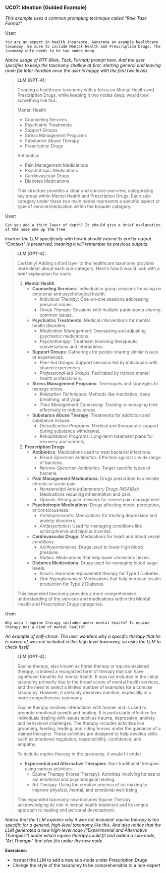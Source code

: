 ### UC07: Ideation (Guided Example)

*This example uses a common prompting technique called “Role Task Format”*

User:
```
You are an expert in health insurance. Generate an example healthcare taxonomy. Be sure to include Mental Health and Prescription Drugs. The taxonomy only needs to be two nodes deep.
```
*Notice usage of RTF (Role, Task, Format) prompt here. And the user specifies to keep the taxonomy shallow at first, starting general and leaving room for later iteration once the user is happy with the first two levels.*

>**LLM [GPT-4]:**
>
>Creating a healthcare taxonomy with a focus on Mental Health and Prescription Drugs, while keeping it two nodes deep, would look something like this:
>
>Mental Health
>
>- Counseling Services
>- Psychiatric Treatments
>- Support Groups
>- Stress Management Programs
>- Substance Abuse Therapy
>- Prescription Drugs
>
>Antibiotics
>
>- Pain Management Medications
>- Psychotropic Medications
>- Cardiovascular Drugs
>- Diabetes Medications
>
>This structure provides a clear and concise overview, categorizing key areas within Mental Health and Prescription Drugs. Each sub-category under these two main nodes represents a specific aspect or type of service/medication within the broader category.

User:
```
Can you add a third layer of depth? It should give a brief explanation of the node one up the tree
```
*Instruct the LLM specifically with how it should extend its earlier output. "Context" is preserved, meaning it will remember its previous outputs.*

>**LLM [GPT-4]:**
>
>Certainly! Adding a third layer to the healthcare taxonomy provides more detail about each sub-category. Here's how it would look with a brief explanation for each:
>
>1. **Mental Health**
>    - **Counseling Services**: Individual or group sessions focusing on emotional and psychological health.
>        - *Individual Therapy*: One-on-one sessions addressing personal issues.
>        - *Group Therapy*: Sessions with multiple participants sharing common issues.
>    - **Psychiatric Treatments**: Medical interventions for mental health disorders.
>        - *Medication Management*: Overseeing and adjusting psychiatric medications.
>        - *Psychotherapy*: Treatment involving therapeutic conversations and interactions.
>    - **Support Groups**: Gatherings for people sharing similar issues or experiences.
>        - *Peer-led Groups*: Support sessions led by individuals with shared experiences.
>        - *Professional-led Groups*: Facilitated by trained mental health professionals.
>    - **Stress Management Programs**: Techniques and strategies to manage stress.
>        - *Relaxation Techniques*: Methods like meditation, deep breathing, and yoga.
>        - *Time Management Counseling*: Training in managing time effectively to reduce stress.
>    - **Substance Abuse Therapy**: Treatments for addiction and substance misuse.
>        - *Detoxification Programs*: Medical and therapeutic support during substance withdrawal.
>        - *Rehabilitation Programs*: Long-term treatment plans for recovery and sobriety.
>2. **Prescription Drugs**
>    - **Antibiotics**: Medications used to treat bacterial infections.
>        - *Broad-Spectrum Antibiotics*: Effective against a wide range of bacteria.
>        - *Narrow-Spectrum Antibiotics*: Target specific types of bacteria.
>    - **Pain Management Medications**: Drugs prescribed to alleviate chronic or acute pain.
>        - *Nonsteroidal Anti-Inflammatory Drugs (NSAIDs)*: Medications reducing inflammation and pain.
>        - *Opioids*: Strong pain relievers for severe pain management.
>    - **Psychotropic Medications**: Drugs affecting mood, perception, or consciousness.
>        - *Antidepressants*: Medications for treating depression and anxiety disorders.
>        - *Antipsychotics*: Used for managing conditions like schizophrenia and bipolar disorder.
>    - **Cardiovascular Drugs**: Medications for heart and blood vessel conditions.
>        - *Antihypertensives*: Drugs used to lower high blood pressure.
>        - *Statins*: Medications that help lower cholesterol levels.
>    - **Diabetes Medications**: Drugs used for managing blood sugar levels.
>        - *Insulin*: Hormone replacement therapy for Type 1 Diabetes.
>        - *Oral Hypoglycemics*: Medications that help increase insulin production for Type 2 Diabetes.
>
>This expanded taxonomy provides a more comprehensive understanding of the services and medications within the Mental Health and Prescription Drugs categories.

User:
```
Why wasn't equine therapy included under mental health? Is equine therapy not a kind of mental health?
```
*An example of self-check: The user wonders why a specific therapy that he is aware of was not included in this high level taxonomy, so asks the LLM to check itself.* 

>**LLM [GPT-4]:**
>
>Equine therapy, also known as horse therapy or equine-assisted therapy, is indeed a recognized form of therapy that can have significant benefits for mental health. It was not included in the initial taxonomy primarily due to the broad scope of mental health services, and the need to select a limited number of examples for a concise taxonomy. However, it certainly deserves mention, especially in a more comprehensive taxonomy.
>
>Equine therapy involves interactions with horses and is used to promote emotional growth and healing. It is particularly effective for individuals dealing with issues such as trauma, depression, anxiety, and behavioral challenges. The therapy includes activities like grooming, feeding, leading, and riding horses under the guidance of a trained therapist. These activities are designed to help develop skills such as emotional regulation, responsibility, confidence, and empathy.
>
>To include equine therapy in the taxonomy, it would fit under
>
>- **Experiential and Alternative Therapies**: Non-traditional therapies using various activities.
>    - Equine Therapy (Horse Therapy): Activities involving horses to aid emotional and psychological healing.
>    - Art Therapy: Using the creative process of art making to improve physical, mental, and emotional well-being.
>
>This expanded taxonomy now includes Equine Therapy, acknowledging its role in mental health treatment and its unique approach to healing and personal development.

*Notice that the LLM explains why it was not included: equine therapy is too specific for a general, high-level taxonomy like this. And also notice that the LLM generated a new high-level node ("Experimental and Alternative Therapies") under which equine therapy could fit and added a sub-node, "Art Therapy" that also fits under the new node.*

**Exercises:**

- Instruct the LLM to add a new sub-node under Prescription Drugs
- Change the style of the taxonomy to be comprehensible to a non-expert